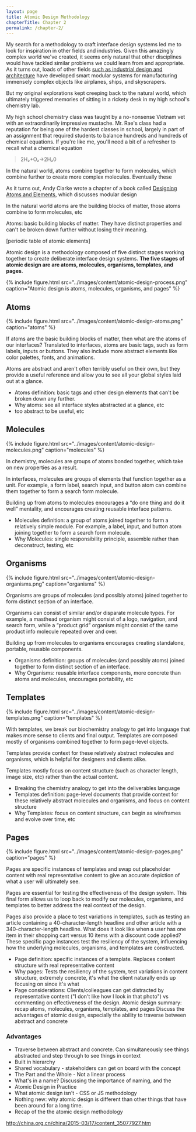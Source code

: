 ```yaml
---
layout: page
title: Atomic Design Methodology
chapterTitle: Chapter 2
permalink: /chapter-2/
---
```


My search for a methodology to craft interface design systems led me to look for inspiration in other fields and industries. Given this amazingly complex world we've created, it seems only natural that other disciplines would have tackled similar problems we could learn from and appropriate. As it turns out, loads of other fields [such as industrial design and architecture](http://us5.campaign-archive1.com/?u=7e093c5cf4&id=ead8a72012&e=ecb25a3f93) have developed smart modular systems for manufacturing immensely complex objects like airplanes, ships, and skyscrapers. 

But my original explorations kept creeping back to the natural world, which ultimately triggered memories of sitting in a rickety desk in my high school's chemistry lab. 

My high school chemistry class was taught by a no-nonsense Vietnam vet with an extraordinarily impressive mustache. Mr. Rae's class had a reputation for being one of the hardest classes in school, largely in part of an assignment that required students to balance hundreds and hundreds of chemical equations. If you're like me, you'll need a bit of a refresher to recall what a chemical equation 

> 2H₂+O₂→2H₂0

In the natural world, atoms combine together to form molecules, which combine further to create more complex molecules. Eventually these 

As it turns out, Andy Clarke wrote a chapter of a book called [Designing Atoms and Elements](http://stuffandnonsense.co.uk/blog/about/an-extract-from-designing-atoms-and-elements), which discusses modular design 

In the natural world atoms are the building blocks of matter, those atoms combine to form molecules, etc

Atoms: basic building blocks of matter. They have distinct properties and can't be broken down further without losing their meaning.

[periodic table of atomic elements]

Atomic design is a methodology composed of five distinct stages working together to create deliberate interface design systems. **The five stages of atomic design are are atoms, molecules, organisms, templates, and pages**.

{% include figure.html src="../images/content/atomic-design-process.png" caption="Atomic design is atoms, molecules, organisms, and pages" %}

## Atoms
{% include figure.html src="../images/content/atomic-design-atoms.png" caption="atoms" %}

If atoms are the basic building blocks of matter, then what are the atoms of our interfaces? Translated to interfaces, atoms are basic tags, such as form labels, inputs or buttons. They also include more abstract elements like color palettes, fonts, and animations.

Atoms are abstract and aren't often terribly useful on their own, but they provide a useful reference and allow you to see all your global styles laid out at a glance.

- Atoms definition: basic tags and other design elements that can't be broken down any further.
- Why atoms: see all interface styles abstracted at a glance, etc
- too abstract to be useful, etc

## Molecules
{% include figure.html src="../images/content/atomic-design-molecules.png" caption="molecules" %}

In chemistry, molecules are groups of atoms bonded together, which take on new properties as a result.

In interfaces, molecules are groups of elements that function together as a unit. For example, a form label, search input, and button atom can combine them together to form a search form molecule.

Building up from atoms to molecules encourages a “do one thing and do it well” mentality, and encourages creating reusable interface patterns.

- Molecules definition: a group of atoms joined together to form a relatively simple module. For example, a label, input, and button atom joining together to form a search form molecule.
- Why Molecules: single responsibility principle, assemble rather than deconstruct, testing, etc

## Organisms
{% include figure.html src="../images/content/atomic-design-organisms.png" caption="organisms" %}

Organisms are groups of molecules (and possibly atoms) joined together to form distinct section of an interface.

Organisms can consist of similar and/or disparate molecule types. For example, a masthead organism might consist of a logo, navigation, and search form, while a “product grid” organism might consist of the same product info molecule repeated over and over.

Building up from molecules to organisms encourages creating standalone, portable, reusable components.

- Organisms definition: groups of molecules (and possibly atoms) joined together to form distinct section of an interface.
- Why Organisms: reusable interface components, more concrete than atoms and molecules, encourages portability, etc


## Templates
{% include figure.html src="../images/content/atomic-design-templates.png" caption="templates" %}

With templates, we break our biochemistry analogy to get into language that makes more sense to clients and final output. Templates are composed mostly of organisms combined together to form page-level objects.

Templates provide context for these relatively abstract molecules and organisms, which is helpful for designers and clients alike.

Templates mostly focus on content structure (such as character length, image size, etc) rather than the actual content.

- Breaking the chemistry analogy to get into the deliverables language
- Templates definition: page-level documents that provide context for these relatively abstract molecules and organisms, and  focus on content structure
- Why Templates: focus on content structure, can begin as wireframes and evolve over time, etc

## Pages
{% include figure.html src="../images/content/atomic-design-pages.png" caption="pages" %}

Pages are specific instances of templates and swap out placeholder content with real representative content to give an accurate depiction of what a user will ultimately see.

Pages are essential for testing the effectiveness of the design system. This final form allows us to loop back to modify our molecules, organisms, and templates to better address the real context of the design.

Pages also provide a place to test variations in templates, such as testing an article containing a 40-character-length headline and other article with a 340-character-length headline. What does it look like when a user has one item in their shopping cart versus 10 items with a discount code applied? These specific page instances test the resiliency of the system, influencing how the underlying molecules, organisms, and templates are constructed.

- Page definition: specific instances of a template. Replaces content structure with real representative content
- Why pages: Tests the resiliency of the system, test variations in content structure, extremely concrete, it's what the client naturally ends up focusing on since it's what
- Page considerations: Clients/colleagues can get distracted by representative content ("I don't like how I look in that photo") vs commenting on effectiveness of the design.
Atomic design summary: recap atoms, molecules, organisms, templates, and pages
Discuss the advantages of atomic design, especially the ability to traverse between abstract and concrete

### Advantages
- Traverse between abstract and concrete. Can simultaneously see things abstracted and step through to see things in context
- Built in hierarchy
- Shared vocabulary - stakeholders can get on board with the concept
- The Part and the Whole - Not a linear process
- What's in a name? Discussing the importance of naming, and the
- Atomic Design in Practice 
- What atomic design isn't - CSS or JS methodology
- Nothing new: why atomic design is different than other things that have been around for a long time.
- Recap of the the atomic design methodology

http://china.org.cn/china/2015-03/17/content_35077927.htm
